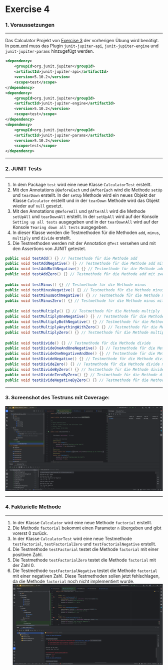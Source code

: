 # Exercise 4

### 1. Voraussetzungen
___
Das Calculator Projekt von [Exercise 3](./exercise3.md) der vorherigen Übung wird benötigt. In [pom.xml](./pom.xml) muss das Plugin `junit-jupiter-api`, `junit-jupiter-engine` und `junit-jupiter-params` hinzugefügt werden.

```xml
<dependency>
    <groupId>org.junit.jupiter</groupId>
    <artifactId>junit-jupiter-api</artifactId>
    <version>5.10.2</version>
    <scope>test</scope>
</dependency>
<dependency>
    <groupId>org.junit.jupiter</groupId>
    <artifactId>junit-jupiter-engine</artifactId>
    <version>5.10.2</version>
    <scope>test</scope>
</dependency>
<dependency>
    <groupId>org.junit.jupiter</groupId>
    <artifactId>junit-jupiter-params</artifactId>
    <version>5.10.2</version>
    <scope>test</scope>
</dependency>
```
___

### 2. JUNIT Tests
___

1. In dem Package `test` wird eine neue Klasse `CalculatorTest` erstellt.
2. Mit den Annotations `@BeforeEach` und `@AfterEach` wird die Methode `setUp` und `tearDown` erstellt. In der `setUp` Methode wird ein neues Objekt der Klasse `Calculator` erstellt und in der `tearDown` Methode wird das Objekt wieder auf `null` gesetzt.
3. Mit den Annotations `@BeforeAll` und `@AfterAll` wird die Methode `setUpAll` und `tearDownAll` erstellt. In der `setUpAll` wird auf der Konsole `Setting up all tests` ausgegeben und in der `tearDownAll` wird auf der Konsole `Tearing down all tests` ausgegeben.
4. In dieser Klasse werden die Testmethoden für die Methoden `add`, `minus`, `multiply` und `divide` erstellt.
5. Die Testmethoden werden mit der Annotation `@Test` versehen und mit den Assertions von JUNIT getestet.

```java
public void testAdd() {} // Testmethode für die Methode add
public void testAddNegative() {} // Testmethode für die Methode add mit einer negativen Zahl
public void testAddBothNegative() {} // Testmethode für die Methode add mit zwei negativen Zahlen
public void testAddZero() {} // Testmethode für die Methode add mit zwei 0

public void testMinus() {} // Testmethode für die Methode minus
public void testMinusNegative() {} // Testmethode für die Methode minus mit einer negativen Zahl
public void testMinusBothNegative() {} // Testmethode für die Methode minus mit zwei negativen Zahlen
public void testMinusZero() {} // Testmethode für die Methode minus mit zwei 0

public void testMultiply() {} // Testmethode für die Methode multiply
public void testMultiplyOneNegative() {} // Testmethode für die Methode multiply mit einer negativen Zahl
public void testMultiplyBothNegative() {} // Testmethode für die Methode multiply mit zwei negativen Zahlen
public void testMultiplyAnythingWithZero() {} // Testmethode für die Methode multiply mit einer 0
public void testMultiplyZero() {} // Testmethode für die Methode multiply mit zwei 0

public void testDivide() {} // Testmethode für die Methode divide
public void testDivideOneAndOneNegative() {} // Testmethode für die Methode divide mit einer negativen Zahl
public void testDivideOneNegativeAndOne() {} // Testmethode für die Methode divide mit einer negativen Zahl reverse
public void testDivideNegative() {} // Testmethode für die Methode divide mit zwei negativen Zahlen
public void testDivideZero() {} // Testmethode für die Methode divide mit zwei 0
public void testDivideByZero() {} // Testmethode für die Methode divide durch 0
public void testDivideZeroByZero() {} // Testmethode für die Methode divide 0 durch 0
public void testDivideNegativeByZero() {} // Testmethode für die Methode divide eine negative Zahl durch 0
```
___
### 3. Screenshot des Testruns mit Coverage:
<img src="./resources/images/ex4_1.png" alt="Screenshot of the tests run with Coverage"></img>
___
### 4. Fakturielle Methode
___
1. In der Klasse `Calculator` wird eine neue Methode `factorial` erstellt.
2. Die Methode `factorial` bekommt einen Parameter `n` übergeben und gibt vorerst 0 zurück.
3. In der Klasse `CalculatorTest` wird eine neue Testmethode `testFactorial`, `testFactorialZero` und `testFactorialNegative` erstellt.
4. Die Testmethode `testFactorial` testet die Methode `factorial` mit einer positiven Zahl.
5. Die Testmethode `testFactorialZero` testet die Methode `factorial` mit der Zahl 0.
6. Die Testmethode `testFactorialNegative` testet die Methode `factorial` mit einer negativen Zahl.
Diese Testmethoden sollen jetzt fehlschlagen, da die Methode `factorial` noch nicht implementiert wurde.
<img src="./resources/images/ex4_2.png" alt="Screenshot der fehlgeschlagenen Tests"></img>


